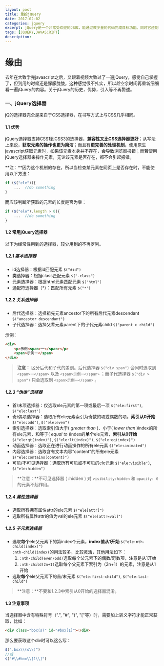 ```yaml
---
layout: post
title: 重拾jQuery
date: 2017-02-02
categories: jquery
excerpt: jQuery是一个非常受欢迎的JS库，能通过教少量的代码完成目标功能。同时它还能够兼容市面上主流的浏览器，不用再写恼人的兼容性代码。所以我觉得很有必要再重温一遍jQuery。
tags: [JQUERY,JAVASCRIPT]
description: 
---
```

# 缘由
去年在大致学完javascript之后，又跟着视频大致过了一遍jQuery，感觉自己掌握了，但到用的时候还是朦朦胧胧，这种感觉很不扎实，所以趁空余时间再重新细细看一遍jQuery的内容。关于jQuery的历史，优势，引入等不再赘述。


### 一、jQuery选择器
jQ的选择器完全是来自于CSS选择器，在书写方式上与CSS几乎相同。
#### 1.1 优势
jQuery选择器支持CSS1到CSS3的选择器，**兼容性又比CSS选择器更好**；从写法上来说，**获取元素的操作也更为简洁**；而且有**更完善的处理机制**，使用原生javascript获取元素时，如果该元素本身并不存在，会导致浏览器报错；而若使用jQuery选择器来操作元素，无论该元素是否存在，都不会引起报错。

**注：**因为这个机制的存在，所以当检查某元素在网页上是否存在时，不能使用以下方法：
```javascript
if ($("ele")){
    ...  //do something
}
```
而应该判断所获取的元素的长度是否为零：
```js
if ($("ele").length > 0){
    ...  //do something
}
```
#### 1.2 常用jQuery选择器
以下为经常性用到的选择器，较少用到的不再罗列。
##### 1.2.1 基本选择器
* id选择器：根据id匹配元素 `$("#id")`
* 类选择器：根据class匹配元素 `$(".class")`
* 元素选择器：根据html元素匹配元素 `$("html")`
* 通配符选择器（\*）：匹配所有元素 `$("*")`

##### 1.2.2 关系选择器
* 后代选择器：选择祖先元素ancestor下的所有后代元素descendant `$("ancestor descendant")`
* 子代选择器：选择父辈元素parent下的子代元素child `$("parent > child")`

示例：
```html
<div>
    <p>示例<span>一</span></p>
    <span>示例一</span>
</div>
```
>**注意：** 区分后代和子代的差别。后代选择器 `$("div span")` 会同时选取到 `<span>一</span>` 以及 `<span>示例一</span>` ；而子代选择器 `$("div > span")` 只会选取到 `<span>示例一</span>` 。


##### 1.2.3 “伪类”选择器
* 首/末项选择器：仅选取ele元素的第一项或最后一项 `$("ele:first")`, `$("ele:last")`
* 奇/偶项选择器：选取所有ele元素索引为奇数的项或偶数的项，**索引从0开始** `$("ele:odd")`, `$("ele:even")`
* 索引选择器：选取索引值大于( *greater than* )、小于( *lower than* )index的所有ele元素，和等于( *equal to* )index的**单个**ele元素，**索引从0开始** `$("ele:gt(index)")`, `$("ele:lt(index)")`, `$("ele:eq(index)")`
* 动画选择器：选取正在进行动画操作的所有ele元素 `$("ele:animated")`
* 内容选择器：选取含有文本内容“content”的所有ele元素 `$("ele:contains(content)")`
* 可见/不可见选择器：选取所有可见或不可见的ele元素 `$("ele:visible")`, `$("ele:hidden")`
>**注意：**不可见选择器 ( :hidden ) 对 `visibility:hidden` 和 `opacity: 0` 的元素不起作用。

##### 1.2.4 属性选择器
* 选取所有拥有属性attr的ele元素 `$("ele[attr]")`
* 选取所有属性attr的值为val的ele元素 `$("ele[attr=val]")`

##### 1.2.5 子元素选择器
* 选取**每个**ele父元素下的第index个元素，**index值从1开始** `$("ele:nth-child(index)")`
  <br>`:nth-child(index)`的用法较多，比较灵活，其他用法如下：<br>
  1. `:nth-child(even/odd)`选取每个父元素下的偶数/奇数项，注意是从1开始
  2. `:nth-child(2n+1)`选取每个父元素下索引为（2n+1）的元素，注意是从1开始
* 选取**每个**ele父元素下的首/末元素 `$("ele:first-child")`, `$("ele:last-child")`
>**注意：**不要和1.2.3中索引从0开始的选择器混淆。

#### 1.3 注意事项
当选择器中含有特殊符号（".", "#", "(", "["等）时，需要加上转义字符才能正常获取，比如：
```html
<div class="box(s)" id="#box[1]"></div>
```
那么要获取这个div时可以这么写：
```javascript
$(".box\\(s\\)")
//或
$("#\\#box\\[1\\]")
```



